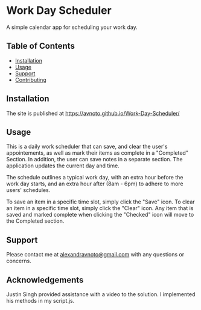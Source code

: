 # Work Day Scheduler

A simple calendar app for scheduling your work day. 

## Table of Contents

- [Installation](#installation)
- [Usage](#usage)
- [Support](#support)
- [Contributing](#contributing)

## Installation

The site is published at https://avnoto.github.io/Work-Day-Scheduler/

## Usage

This is a daily work scheduler that can save, and clear the user's appointements, as well as mark their items as complete in a "Completed" Section. In addition, the user can save notes in a separate section. The application updates the current day and time.

The schedule outlines a typical work day, with an extra hour before the work day starts, and an extra hour after (8am - 6pm) to adhere to more users' schedules. 

To save an item in a specific time slot, simply click the "Save" icon. 
To clear an item in a specific time slot, simply click the "Clear" icon.
Any item that is saved and marked complete when clicking the "Checked" icon will move to the Completed section.

## Support

Please contact me at alexandravnoto@gmail.com with any questions or concerns.

## Acknowledgements

Justin Singh provided assistance with a video to the solution. I implemented his methods in my script.js. 
